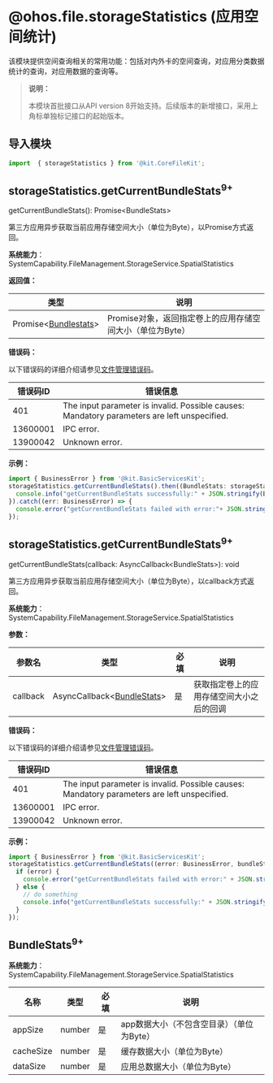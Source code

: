 # @ohos.file.storageStatistics (应用空间统计)

该模块提供空间查询相关的常用功能：包括对内外卡的空间查询，对应用分类数据统计的查询，对应用数据的查询等。

> **说明：**
>
> 本模块首批接口从API version 8开始支持。后续版本的新增接口，采用上角标单独标记接口的起始版本。

## 导入模块

```ts
import  { storageStatistics } from '@kit.CoreFileKit';
```

## storageStatistics.getCurrentBundleStats<sup>9+</sup>

getCurrentBundleStats(): Promise&lt;BundleStats&gt;

第三方应用异步获取当前应用存储空间大小（单位为Byte），以Promise方式返回。

**系统能力**：SystemCapability.FileManagement.StorageService.SpatialStatistics

**返回值：**

  | 类型                                        | 说明                       |
  | ------------------------------------------ | -------------------------- |
  | Promise&lt;[Bundlestats](#bundlestats9)&gt; | Promise对象，返回指定卷上的应用存储空间大小（单位为Byte）      |

**错误码：**

以下错误码的详细介绍请参见[文件管理错误码](errorcode-filemanagement.md)。

| 错误码ID | 错误信息 |
| -------- | -------- |
| 401 | The input parameter is invalid. Possible causes: Mandatory parameters are left unspecified. |
| 13600001 | IPC error. |
| 13900042 | Unknown error. |

**示例：**

  ```ts
  import { BusinessError } from '@kit.BasicServicesKit';
  storageStatistics.getCurrentBundleStats().then((BundleStats: storageStatistics.BundleStats) => {
    console.info("getCurrentBundleStats successfully:" + JSON.stringify(BundleStats));
  }).catch((err: BusinessError) => {
    console.error("getCurrentBundleStats failed with error:"+ JSON.stringify(err));
  });
  ```

## storageStatistics.getCurrentBundleStats<sup>9+</sup>

getCurrentBundleStats(callback: AsyncCallback&lt;BundleStats&gt;): void

第三方应用异步获取当前应用存储空间大小（单位为Byte），以callback方式返回。

**系统能力**：SystemCapability.FileManagement.StorageService.SpatialStatistics

**参数：**

  | 参数名    | 类型                                                       | 必填  | 说明                                 |
  | -------- | --------------------------------------------------------- | ---- | ------------------------------------ |
  | callback | AsyncCallback&lt;[BundleStats](#bundlestats9)&gt;          | 是   | 获取指定卷上的应用存储空间大小之后的回调        |

**错误码：**

以下错误码的详细介绍请参见[文件管理错误码](errorcode-filemanagement.md)。

| 错误码ID | 错误信息 |
| -------- | -------- |
| 401 | The input parameter is invalid. Possible causes: Mandatory parameters are left unspecified. |
| 13600001 | IPC error. |
| 13900042 | Unknown error. |

**示例：**

  ```ts
  import { BusinessError } from '@kit.BasicServicesKit';
  storageStatistics.getCurrentBundleStats((error: BusinessError, bundleStats: storageStatistics.BundleStats) => {
    if (error) {
      console.error("getCurrentBundleStats failed with error:" + JSON.stringify(error));
    } else {
      // do something
      console.info("getCurrentBundleStats successfully:" + JSON.stringify(bundleStats));
    }
  });
  ```

## BundleStats<sup>9+</sup>

**系统能力**：SystemCapability.FileManagement.StorageService.SpatialStatistics

| 名称      | 类型   | 必填 | 说明           |
| --------- | ------ | --- | -------------- |
| appSize   | number | 是 | app数据大小（不包含空目录）（单位为Byte）    |
| cacheSize | number | 是 | 缓存数据大小（单位为Byte）   |
| dataSize  | number | 是 | 应用总数据大小（单位为Byte） |
